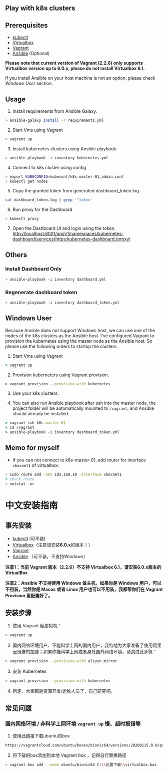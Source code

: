 Play with k8s clusters
------

## Prerequisites

* [kubectl](https://kubernetes.io/docs/tasks/tools/install-kubectl/)
* [Virtualbox](https://www.virtualbox.org)
* [Vagrant](https://www.vagrantup.com)
* [Ansible](https://www.ansible.com) (Optional)

**Please note that current version of Vagrant (2.2.6) only supports Virtualbox version up to 6.0.x, please do not install Virtualbox 6.1.**

If you install Ansible on your host machine is not an option, please check *Windows User* section.

## Usage

1. Install requirements from Ansible Galaxy.
```bash
> ansible-galaxy install -r requirements.yml
```

2. Start Vms using Vagrant
```bash
> vagrant up
```

3. Install kubernetes clusters using Ansible playbook.
```bash
> ansible-playbook -i inventory kubernetes.yml
```

4. Connect to k8s cluster using config
```bash
> export KUBECONFIG=kubeconf/k8s-master-01_admin.conf
> kubectl get nodes
```

5. Copy the granted token from generated dashboard_token.log
```bash
cat dashboard_token.log | grep '^token'
```

6. Run proxy for the Dashboard
```bash
> kubectl proxy
```

7. Open the Dashboard UI and login using the token.
[http://localhost:8001/api/v1/namespaces/kubernetes-dashboard/services/https:kubernetes-dashboard:/proxy/](http://localhost:8001/api/v1/namespaces/kubernetes-dashboard/services/https:kubernetes-dashboard:/proxy/)



## Others

### Install Dashboard Only

```bash
> ansible-playbook -i inventory dashboard.yml
```

### Regenerate dashboard token

```bash
> ansible-playbook -i inventory dashboard_token.yml
```


## Windows User

Because Ansible does not support Windows host, we can use one of the nodes of the k8s clusters as the Ansible host.
I've configured Vagrant to provision the kubernetes using the master node as the Ansible host.
So please use the following orders to startup the clusters.

1. Start Vms using Vagrant
```cmd
> vagrant up
```

2. Provision kuberneters using Vagrant provision.
```cmd
> vagrant provision --provision-with kubernetes
```

3. Use your k8s clusters.

4. You can also run Ansible playbook after ssh into the master node, the project folder will be automatically mounted to `/vagrant`, and Ansible should already be installed.
```cmd
> vagrant ssh k8s-master-01
> cd /vagrant
> ansible-playbook -i inventory dashboard_token.yml
```

## Memo for myself

* If you can not connect to k8s-master-01, add router for interface `vboxnet1` of virtualbox:
```bash
> sudo route add -net 192.168.10 -interface vboxnet1
# check route
> netstat -nr
```


# 中文安装指南

## 事先安装

* [kubectl](https://kubernetes.io/docs/tasks/tools/install-kubectl/) (可不装)
* [Virtualbox](https://www.virtualbox.org)（注意请安装**6.0.x**的版本！）
* [Vagrant](https://www.vagrantup.com)
* [Ansible](https://www.ansible.com) （可不装，不支持Windows）

**注意1：当前 Vagrant 版本（2.2.6）不支持 Virtualbox 6.1，请安装6.0.x版本的 VirtualBox**

**注意2：Ansible 不支持使用 Windows 做主机，如果你是 Windows 用户，可以不用装，当然你是 Macos 或者 Linux 用户也可以不用装，我都帮你们在 Vagrant Provision 里配置好了。**

## 安装步骤

1. 使用 Vagrant 起虚拟机：
```bash
> vagrant up
```

2. 国内网络环境用户、不能科学上网的国内用户，我特地为大家准备了使用阿里云镜像的加速；如果你能科学上网或者身处国外网络环境，请跳过此步骤：
```bash
> vagrant provision --provision-with aliyun_mirror
```

3. 安装 Kubernetes
```bash
> vagrant provision --provision-with kubernetes
```

4. 狗定，大家都是资深开发/运维人员了，自己研究吧。

## 常见问题

### 国内网络环境 / 非科学上网环境 `vagrant up` 慢、超时报错等

1. 使用此链接下载ubuntu的box
```
https://vagrantcloud.com/ubuntu/boxes/bionic64/versions/20200115.0.0/providers/virtualbox.box
```

2. 将下载的box添加到本地 Vagrant box ，记得自行替换路径
```bash
> vagrant box add --name ubuntu/bionic64 C:\\迅雷下载\\virtualbox.box
```
